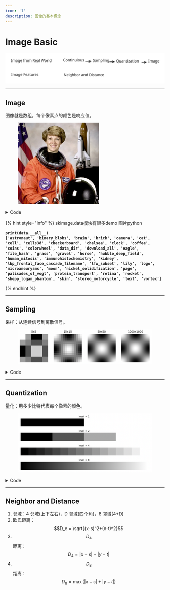 ```yaml
---
icon: '1'
description: 图像的基本概念
---
```


# Image Basic

<img src="../.gitbook/assets/file.excalidraw (1).svg" alt="" class="gitbook-drawing">

***

## Image

图像就是数组，每个像素点的颜色是响应值。

<figure><img src="../.gitbook/assets/tmp1irw0f42.jpg" alt="宇航员的图片" width="256"><figcaption></figcaption></figure>

<details>

<summary>Code</summary>

```python
import skimage.data as data
from PIL import Image

image = Image.fromarray(data.astronaut())

image.show()
```

</details>

{% hint style="info" %}
skimage.data模块有很多demo 图片python

<pre class="language-python"><code class="lang-python"><strong>print(data.__all__)
</strong><strong>['astronaut', 'binary_blobs', 'brain', 'brick', 'camera', 'cat', 'cell', 'cells3d', 'checkerboard', 'chelsea', 'clock', 'coffee', 'coins', 'colorwheel', 'data_dir', 'download_all', 'eagle', 'file_hash', 'grass', 'gravel', 'horse', 'hubble_deep_field', 'human_mitosis', 'immunohistochemistry', 'kidney', 'lbp_frontal_face_cascade_filename', 'lfw_subset', 'lily', 'logo', 'microaneurysms', 'moon', 'nickel_solidification', 'page', 'palisades_of_vogt', 'protein_transport', 'retina', 'rocket', 'shepp_logan_phantom', 'skin', 'stereo_motorcycle', 'text', 'vortex']
</strong></code></pre>
{% endhint %}

***

## Sampling

采样：从连续信号到离散信号。

<figure><img src="../.gitbook/assets/image (4) (1) (1) (1).png" alt=""><figcaption></figcaption></figure>

<details>

<summary>Code</summary>

```python
import numpy as np
import matplotlib.pyplot as plt

def generate_image(width, height):
    I = np.zeros((width, height))
    for x in range(width):
        for y in range(height):
            I[x, y] = np.cos(x/width*2*np.pi) * np.cos(y/height*2*np.pi) * 255
    return I

def plot(index,n):
    plt.subplot(1,4,index+1)
    plt.imshow(generate_image(n, n), cmap='gray')
    plt.title(f"{n}x{n}")
    plt.axis('off')
for i,n in enumerate([5,15,50,1000]):
    plot(i,n)
plt.show()
```

</details>

***

## Quantization

量化：用多少比特代表每个像素的颜色。

<figure><img src="../.gitbook/assets/image (3) (1) (1) (1).png" alt=""><figcaption></figcaption></figure>

<details>

<summary>Code</summary>

```python
import numpy as np
import matplotlib.pyplot as plt

def generate_image(level):
    I = np.zeros((16,256))
    for x in range(256):
        n = 2**level         # 一共多少个格子
        length = int(256/n)  # 每个格子有多大
        I[:, x] = int(x/length) / n
    return I/np.max(I)

def plot(index,level):
    plt.subplot(4,1,index+1)
    plt.imshow(generate_image(level), cmap='gray', vmax=1, vmin=0)
    plt.title(f"level = {level}")
    plt.axis('off')
for index,level in enumerate([1,2,4,8]):
    plot(index,level)
plt.show()
```

</details>

***

## Neighbor and Distance

1. 邻域：4 邻域(上下左右)，D 邻域(四个角)，8 邻域(4+D)
2. 欧氏距离：$$D_e = \sqrt{(x-s)^2+(x-t)^2}$$
3. $$D_4$$距离：$$D_4 = |x-s|+|y-t|$$
4. $$D_8$$距离：$$D_8 = \max(|x-s|+|y-t|)$$

